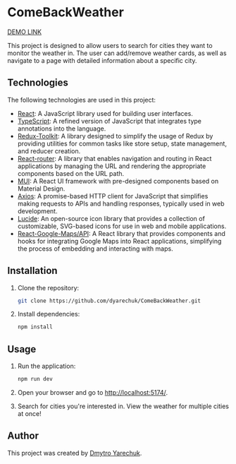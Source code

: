 # ComeBackWeather

[DEMO LINK](LINK)

This project is designed to allow users to search for cities they want to monitor the weather in. The user can add/remove weather cards, as well as navigate to a page with detailed information about a specific city.

## Technologies

The following technologies are used in this project:

- [React](https://react.dev/): A JavaScript library used for building user interfaces.
- [TypeScript](https://www.typescriptlang.org/): A refined version of JavaScript that integrates type annotations into the language.
- [Redux-Toolkit](https://redux-toolkit.js.org/): A library designed to simplify the usage of Redux by providing utilities for common tasks like store setup, state management, and reducer creation.
- [React-router](https://reactrouter.com/en/main): A library that enables navigation and routing in React applications by managing the URL and rendering the appropriate components based on the URL path.
- [MUI](https://mui.com/): A React UI framework with pre-designed components based on Material Design.
- [Axios](https://axios-http.com/): A promise-based HTTP client for JavaScript that simplifies making requests to APIs and handling responses, typically used in web development.
- [Lucide](https://lucide.dev/): An open-source icon library that provides a collection of customizable, SVG-based icons for use in web and mobile applications.
- [React-Google-Maps/API](https://www.npmjs.com/package/@react-google-maps/api): A React library that provides components and hooks for integrating Google Maps into React applications, simplifying the process of embedding and interacting with maps.

## Installation

1. Clone the repository:

    ```bash
    git clone https://github.com/dyarechuk/ComeBackWeather.git
    ```

2. Install dependencies:

    ```bash
    npm install
    ```

## Usage

1. Run the application:

    ```bash
    npm run dev
    ```

2. Open your browser and go to [http://localhost:5174/](http://localhost:5174/).

3. Search for cities you're interested in. View the weather for multiple cities at once!

## Author

This project was created by [Dmytro Yarechuk](https://github.com/Dyarechuk).